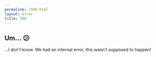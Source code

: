 ```yaml
---
permalink: /500.html
layout: error
title: 500
---
```


## Um... 😕

...I don't know. We had an internal error, this wasn't supposed to happen!
